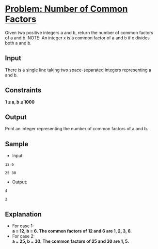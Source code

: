 # [Problem: Number of Common Factors](https://my.newtonschool.co/playground/code/xu8imv9l1op7)

Given two positive integers a and b, return the number of common factors of a and b.
NOTE: An integer x is a common factor of a and b if x divides both a and b.

## Input

There is a single line taking two space-separated integers representing a and b.

## Constraints

**1 ≤ a, b ≤ 1000**

## Output

Print an integer representing the number of common factors of a and b.

## Sample

- Input:
```
12 6

25 30
```

- Output:
```
4

2
```

## Explanation

- For case 1: <br> **a = 12, b = 6. The common factors of 12 and 6 are 1, 2, 3, 6.** <br>
- For case 2: <br> **a = 25, b = 30. The common factors of 25 and 30 are 1, 5.**
